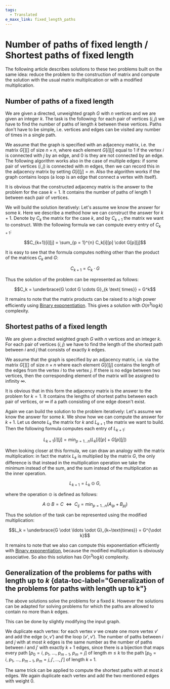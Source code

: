 ```yaml
---
tags:
  - Translated
e_maxx_link: fixed_length_paths
---
```


# Number of paths of fixed length / Shortest paths of fixed length

The following article describes solutions to these two problems built on the same idea:
reduce the problem to the construction of matrix and compute the solution with the usual matrix multiplication or with a modified multiplication.

## Number of paths of a fixed length

We are given a directed, unweighted graph $G$ with $n$ vertices and we are given an integer $k$.
The task is the following:
for each pair of vertices $(i, j)$ we have to find the number of paths of length $k$ between these vertices.
Paths don't have to be simple, i.e. vertices and edges can be visited any number of times in a single path.

We assume that the graph is specified with an adjacency matrix, i.e. the matrix $G[][]$ of size $n \times n$, where each element $G[i][j]$ equal to $1$ if the vertex $i$ is connected with $j$ by an edge, and $0$ is they are not connected by an edge.
The following algorithm works also in the case of multiple edges:
if some pair of vertices $(i, j)$ is connected with $m$ edges, then we can record this in the adjacency matrix by setting $G[i][j] = m$.
Also the algorithm works if the graph contains loops (a loop is an edge that connect a vertex with itself).

It is obvious that the constructed adjacency matrix is the answer to the problem for the case $k = 1$.
It contains the number of paths of length $1$ between each pair of vertices.

We will build the solution iteratively:
Let's assume we know the answer for some $k$.
Here we describe a method how we can construct the answer for $k + 1$.
Denote by $C_k$ the matrix for the case $k$, and by $C_{k+1}$ the matrix we want to construct.
With the following formula we can compute every entry of $C_{k+1}$:

$$C_{k+1}[i][j] = \sum_{p = 1}^{n} C_k[i][p] \cdot G[p][j]$$

It is easy to see that the formula computes nothing other than the product of the matrices $C_k$ and $G$:

$$C_{k+1} = C_k \cdot G$$

Thus the solution of the problem can be represented as follows:

$$C_k = \underbrace{G \cdot G \cdots G}_{k \text{ times}} = G^k$$

It remains to note that the matrix products can be raised to a high power efficiently using [Binary exponentiation](../algebra/binary-exp.md).
This gives a solution with $O(n^3 \log k)$ complexity.

## Shortest paths of a fixed length

We are given a directed weighted graph $G$ with $n$ vertices and an integer $k$.
For each pair of vertices $(i, j)$ we have to find the length of the shortest path between $i$ and $j$ that consists of exactly $k$ edges.

We assume that the graph is specified by an adjacency matrix, i.e. via the matrix $G[][]$ of size $n \times n$ where each element $G[i][j]$ contains the length of the edges from the vertex $i$ to the vertex $j$.
If there is no edge between two vertices, then the corresponding element of the matrix will be assigned to infinity $\infty$.

It is obvious that in this form the adjacency matrix is the answer to the problem for $k = 1$.
It contains the lengths of shortest paths between each pair of vertices, or $\infty$ if a path consisting of one edge doesn't exist.

Again we can build the solution to the problem iteratively:
Let's assume we know the answer for some $k$.
We show how we can compute the answer for $k+1$.
Let us denote $L_k$ the matrix for $k$ and $L_{k+1}$ the matrix we want to build.
Then the following formula computes each entry of $L_{k+1}$:

$$L_{k+1}[i][j] = \min_{p = 1 \ldots n} \left(L_k[i][p] + G[p][j]\right)$$

When looking closer at this formula, we can draw an analogy with the matrix multiplication:
in fact the matrix $L_k$ is multiplied by the matrix $G$, the only difference is that instead in the multiplication operation we take the minimum instead of the sum, and the sum instead of the multiplication as the inner operation.

$$L_{k+1} = L_k \odot G,$$

where the operation $\odot$ is defined as follows:

$$A \odot B = C~~\Longleftrightarrow~~C_{i j} = \min_{p = 1 \ldots n}\left(A_{i p} + B_{p j}\right)$$

Thus the solution of the task can be represented using the modified multiplication:

$$L_k = \underbrace{G \odot \ldots \odot G}_{k~\text{times}} = G^{\odot k}$$

It remains to note that we also can compute this exponentiation efficiently with [Binary exponentiation](../algebra/binary-exp.md), because the modified multiplication is obviously associative.
So also this solution has $O(n^3 \log k)$ complexity.

## Generalization of the problems for paths with length up to $k$ {data-toc-label="Generalization of the problems for paths with length up to k"}

The above solutions solve the problems for a fixed $k$.
However the solutions can be adapted for solving problems for which the paths are allowed to contain no more than $k$ edges.

This can be done by slightly modifying the input graph.

We duplicate each vertex:
for each vertex $v$ we create one more vertex $v'$ and add the edge $(v, v')$ and the loop $(v', v')$.
The number of paths between $i$ and $j$ with at most $k$ edges is the same number as the number of paths between $i$ and $j'$ with exactly $k + 1$ edges, since there is a bijection that maps every path $[p_0 = i,~p_1,~\ldots,~p_{m-1},~p_m = j]$ of length $m \le k$ to the path $[p_0 = i,~p_1,~\ldots,~p_{m-1},~p_m = j, j', \ldots, j']$ of length $k + 1$.

The same trick can be applied to compute the shortest paths with at most $k$ edges.
We again duplicate each vertex and add the two mentioned edges with weight $0$.

